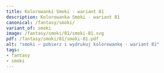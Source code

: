```yaml
---
title: Kolorowanki Smoki - wariant 81
description: Kolorowanka Smoki - wariant 81
canonical: /fantasy/smoki/
variant_of: smoki
image: /fantasy/smoki/81/smoki-81.svg
pdf: /fantasy/smoki/81/smoki-81.pdf
alt: "smoki – pobierz i wydrukuj kolorowankę - wariant 81"
tags:
- fantasy
- smoki
---
```

